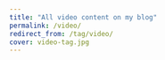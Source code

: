 ```yaml
---
title: "All video content on my blog"
permalink: /video/
redirect_from: /tag/video/
cover: video-tag.jpg
---
```

